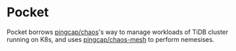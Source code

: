 # Pocket

Pocket borrows [pingcap/chaos](https://github.com/pingcap/chaos)'s way to manage workloads of TiDB cluster running on K8s, and uses [pingcap/chaos-mesh](https://github.com/pingcap/chaos-mesh) to perform nemesises.

